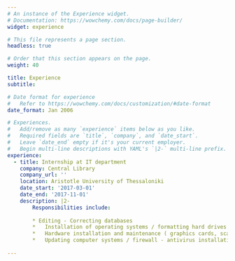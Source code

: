 ```yaml
---
# An instance of the Experience widget.
# Documentation: https://wowchemy.com/docs/page-builder/
widget: experience

# This file represents a page section.
headless: true

# Order that this section appears on the page.
weight: 40

title: Experience
subtitle:

# Date format for experience
#   Refer to https://wowchemy.com/docs/customization/#date-format
date_format: Jan 2006

# Experiences.
#   Add/remove as many `experience` items below as you like.
#   Required fields are `title`, `company`, and `date_start`.
#   Leave `date_end` empty if it's your current employer.
#   Begin multi-line descriptions with YAML's `|2-` multi-line prefix.
experience:
  - title: Internship at IT department
    company: Central Library
    company_url: ''
    location: Aristotle University of Thessaloniki
    date_start: '2017-03-01'
    date_end: '2017-11-01'
    description: |2-
        Responsibilities include:
        
        * Editing - Correcting databases
        *	Installation of operating systems / formatting hard drives
        *	Hardware installation and maintenance ( graphics cards, scanners, printers)
        *	Updating computer systems / firewall - antivirus installations
        
---
```

